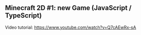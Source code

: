 ## Minecraft 2D #1: new Game (JavaScript / TypeScript)

Video tutorial: https://www.youtube.com/watch?v=Q7cAEwRx-sA
